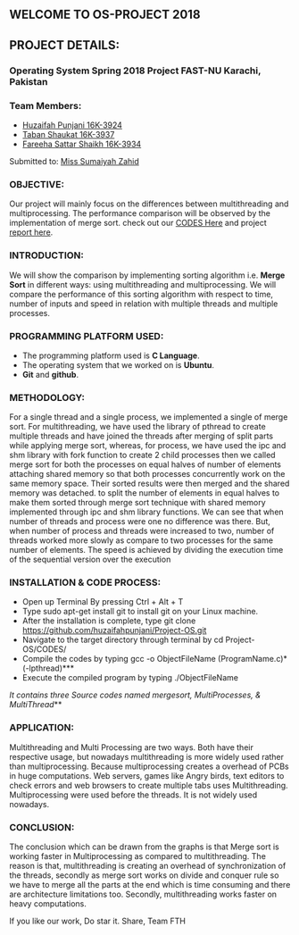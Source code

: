 ## WELCOME TO OS-PROJECT 2018
## PROJECT DETAILS:

### Operating System Spring 2018 Project FAST-NU Karachi, Pakistan

### Team Members: 
- [Huzaifah Punjani 16K-3924](https://github.com/huzaifahpunjani)
- [Taban Shaukat 16K-3937](https://github.com/tabanshaukat)
- [Fareeha Sattar Shaikh 16K-3934](https://github.com/Fareeha-Sattar)

Submitted to: [Miss Sumaiyah Zahid](https://github.com/sumaiyah-zahid)

### OBJECTIVE:
Our project will mainly focus on the differences between multithreading and multiprocessing. The performance comparison will be observed by the implementation of merge sort. check out our [CODES Here](https://github.com/huzaifahpunjani/Project-OS/tree/master/Source-Code) and project [report here](https://github.com/huzaifahpunjani/Project-OS/blob/master/OS_PROJECT_REPORT_16K3924_16K3934_16K3937.docx).

### INTRODUCTION:
We will show the comparison by implementing sorting algorithm i.e. **Merge Sort** in different ways: using multithreading and multiprocessing. We will compare the performance of this sorting algorithm with respect to time, number of inputs and speed in relation with multiple threads and multiple processes.

### PROGRAMMING PLATFORM USED:
- The programming platform used is **C Language**.
- The operating system that we worked on is **Ubuntu**.
- **Git** and **github**.

### METHODOLOGY:
For a single thread and a single process, we implemented a single of merge sort.
For multithreading, we have used the library of pthread to create multiple threads and have joined the threads after merging of split parts while applying merge sort, whereas, for process, we have used the ipc and shm library with fork function to create 2 child processes then we called merge sort for both the processes on equal halves of number of elements attaching shared memory so that both processes concurrently work on the same memory space. Their sorted results were then merged and the shared memory was detached.
to split the number of elements in equal halves to make them sorted through merge sort technique with shared memory implemented through ipc and shm library functions. We can see that when number of threads and process were one no difference was there. But, when number of process and threads were increased to two, number of threads worked more slowly as compare to two processes for the same number of elements. The speed is achieved by dividing the execution time of the sequential version over the execution

### INSTALLATION & CODE PROCESS:

- Open up Terminal By pressing Ctrl + Alt + T
- Type sudo apt-get install git to install git on your Linux machine.
- After the installation is complete, type git clone https://github.com/huzaifahpunjani/Project-OS.git
- Navigate to the target directory through terminal by cd Project-OS/CODES/
- Compile the codes by typing gcc -o ObjectFileName (ProgramName.c)* (-lpthread)***
- Execute the compiled program by typing ./ObjectFileName

*It contains three Source codes named mergesort, MultiProcesses, & MultiThread***

### APPLICATION:
Multithreading and Multi Processing are two ways. Both have their respective usage, but nowadays multithreading is more widely used rather than multiprocessing. Because multiprocessing creates a overhead of PCBs in huge computations. 
Web servers, games like Angry birds, text editors to check errors and web browsers to create multiple tabs uses Multithreading.
Multiprocessing were used before the threads. It is not widely used nowadays. 

### CONCLUSION:
The conclusion which can be drawn from the graphs is that Merge sort is working faster in Multiprocessing as compared to multithreading. The reason is that, multithreading is creating an overhead of synchronization of the threads, secondly as merge sort works on divide and conquer rule so we have to merge all the parts at the end which is time consuming and there are architecture limitations too. Secondly, multithreading works faster on heavy computations. 

If you like our work, Do star it.
Share,
Team FTH
